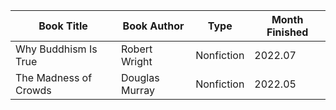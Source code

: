 | Book Title | Book Author | Type | Month Finished |
| ------------- | -------------- | --- | ------ |
| Why Buddhism Is True | Robert Wright | Nonfiction | 2022.07
| The Madness of Crowds | Douglas Murray | Nonfiction | 2022.05
